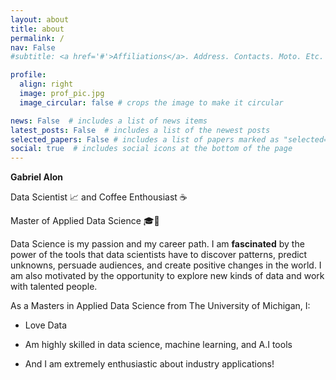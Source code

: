 ```yaml
---
layout: about
title: about
permalink: /
nav: False
#subtitle: <a href='#'>Affiliations</a>. Address. Contacts. Moto. Etc.

profile:
  align: right
  image: prof_pic.jpg
  image_circular: false # crops the image to make it circular

news: False  # includes a list of news items
latest_posts: False  # includes a list of the newest posts
selected_papers: False # includes a list of papers marked as "selected={true}"
social: true  # includes social icons at the bottom of the page
---
```


**Gabriel Alon** 

Data Scientist 📈 and Coffee Enthousiast ☕

Master of Applied Data Science 🎓📜

Data Science is my passion and my career path. I am **fascinated** by the power of the tools that data scientists have to discover patterns, predict unknowns, persuade audiences, and create positive changes in the world. I am also motivated by the opportunity to explore new kinds of data and work with talented people.

As a Masters in Applied Data Science from The University of Michigan, I:

* Love Data

* Am highly skilled in data science, machine learning, and A.I tools

* And I am extremely enthusiastic about industry applications!